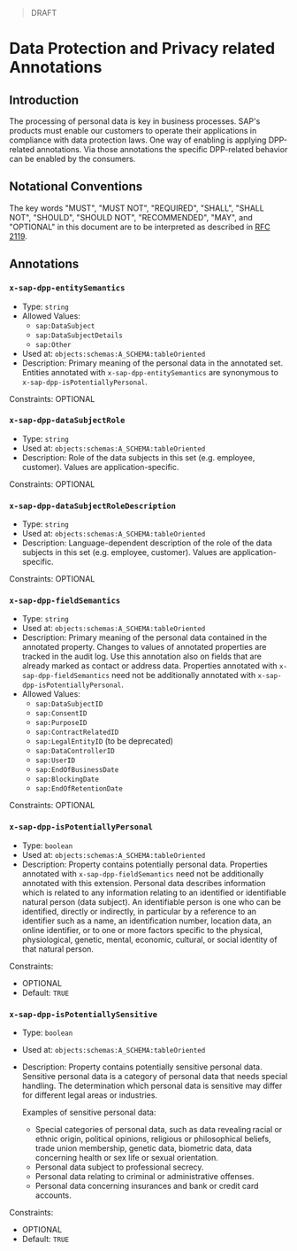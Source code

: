 

> <span className="feature-status-draft">DRAFT</span>

# Data Protection and Privacy related Annotations

## Introduction

The processing of personal data is key in business processes. SAP's products must enable our customers to operate their applications in compliance with data protection laws. One way of enabling is applying DPP-related annotations. Via those annotations the specific DPP-related behavior can be enabled by the consumers.

## Notational Conventions

The key words "MUST", "MUST NOT", "REQUIRED", "SHALL", "SHALL NOT", "SHOULD",
"SHOULD NOT", "RECOMMENDED", "MAY", and "OPTIONAL" in this document are to be
interpreted as described in [RFC 2119](https://tools.ietf.org/html/rfc2119).

## Annotations

### `x-sap-dpp-entitySemantics`

- Type: `string`
- Allowed Values:
  - `sap:DataSubject`
  - `sap:DataSubjectDetails`
  - `sap:Other`
- Used at: `objects:schemas:A_SCHEMA:tableOriented`
- Description: Primary meaning of the personal data in the annotated set. Entities annotated with `x-sap-dpp-entitySemantics` are synonymous to `x-sap-dpp-isPotentiallyPersonal`.

Constraints: OPTIONAL

### `x-sap-dpp-dataSubjectRole`

- Type: `string`
- Used at: `objects:schemas:A_SCHEMA:tableOriented`
- Description: Role of the data subjects in this set (e.g. employee, customer). Values are application-specific.

Constraints: OPTIONAL

### `x-sap-dpp-dataSubjectRoleDescription`

- Type: `string`
- Used at: `objects:schemas:A_SCHEMA:tableOriented`
- Description: Language-dependent description of the role of the data subjects in this set (e.g. employee, customer). Values are application-specific.

Constraints: OPTIONAL

### `x-sap-dpp-fieldSemantics`

- Type: `string`
- Used at: `objects:schemas:A_SCHEMA:tableOriented` 
- Description: Primary meaning of the personal data contained in the annotated property. Changes to values of annotated properties are tracked in the audit log. Use this annotation also on fields that are already marked as contact or address data. Properties annotated with `x-sap-dpp-fieldSemantics` need not be additionally annotated with `x-sap-dpp-isPotentiallyPersonal`.
- Allowed Values:
  - `sap:DataSubjectID`
  - `sap:ConsentID`
  - `sap:PurposeID`
  - `sap:ContractRelatedID`
  - `sap:LegalEntityID` (to be deprecated)
  - `sap:DataControllerID`
  - `sap:UserID`
  - `sap:EndOfBusinessDate`
  - `sap:BlockingDate`
  - `sap:EndOfRetentionDate`

Constraints: OPTIONAL

### `x-sap-dpp-isPotentiallyPersonal`

- Type: `boolean`
- Used at: `objects:schemas:A_SCHEMA:tableOriented` 
- Description: Property contains potentially personal data. Properties annotated with `x-sap-dpp-fieldSemantics` need not be additionally annotated with this extension. Personal data describes information which is related to any information relating to an identified or identifiable natural person (data subject). An identifiable person is one who can be identified, directly or indirectly, in particular by a reference to an identifier such as a name, an identification number, location data, an online identifier, or to one or more factors specific to the physical, physiological, genetic, mental, economic, cultural, or social identity of that natural person.

Constraints:

- OPTIONAL
- Default: `TRUE`

### `x-sap-dpp-isPotentiallySensitive`

- Type: `boolean`
- Used at: `objects:schemas:A_SCHEMA:tableOriented`
- Description: Property contains potentially sensitive personal data.  Sensitive personal data is a category of personal data that needs special handling. The determination which personal data is sensitive may differ for different legal areas or industries.
  
  Examples of sensitive personal data:
    - Special categories of personal data, such as data revealing racial or ethnic origin, political opinions, religious or philosophical beliefs, trade union membership, genetic data, biometric data, data concerning health or sex life or sexual orientation.
    - Personal data subject to professional secrecy.
    - Personal data relating to criminal or administrative offenses.
    - Personal data concerning insurances and bank or credit card accounts.

Constraints:

- OPTIONAL
- Default: `TRUE`
